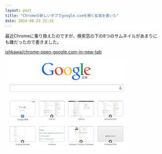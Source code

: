 ```yaml
---
layout: post
title: "Chromeの新しいタブでgoogle.comを開く拡張を書いた"
date: 2014-08-23 21:32
---
```


最近Chromeに乗り換えたのですが、検索窓の下の8つのサムネイルがあまりにも嫌だったので書きました。

[ishkawa/chrome-open-google.com-in-new-tab](https://github.com/ishkawa/chrome-open-google.com-in-new-tab)

![](/assets/2014-08-23/ss.png)
